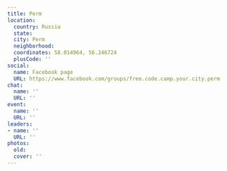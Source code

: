 ```yaml
---
title: Perm
location:
  country: Russia
  state: 
  city: Perm
  neighborhood: 
  coordinates: 58.014964, 56.246724
  plusCode: ''
social:
  name: Facebook page
  URL: https://www.facebook.com/groups/free.code.camp.your.city.perm
chat:
  name: ''
  URL: ''
event:
  name: ''
  URL: ''
leaders:
- name: ''
  URL: ''
photos:
  old: 
  cover: ''
---
```

